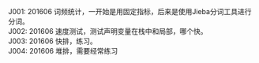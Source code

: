 J001:   201606   词频统计，一开始是用固定指标，后来是使用Jieba分词工具进行分词。</br>
J002:   201606   速度测试，测试声明变量在栈中和局部，哪个快。</br>
J003:   201606   快排，练习。</br>
J004:   201606   堆排，需要经常练习</br>
